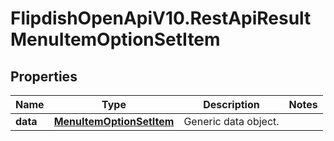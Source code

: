 # FlipdishOpenApiV10.RestApiResultMenuItemOptionSetItem

## Properties
Name | Type | Description | Notes
------------ | ------------- | ------------- | -------------
**data** | [**MenuItemOptionSetItem**](MenuItemOptionSetItem.md) | Generic data object. | 



